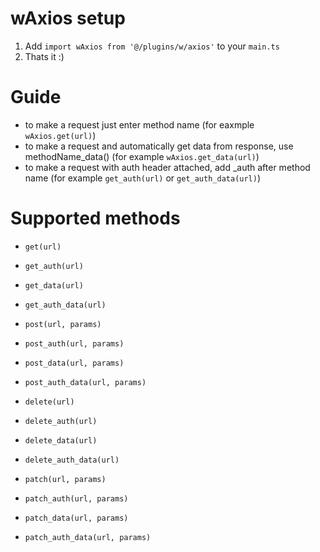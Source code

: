 # wAxios setup
1. Add `import wAxios from '@/plugins/w/axios'` to your `main.ts`
2. Thats it :) 

# Guide
- to make a request just enter method name (for eaxmple `wAxios.get(url)`)
- to make a request and automatically get data from response, use methodName_data() (for example `wAxios.get_data(url)`)
- to make a request with auth header attached, add _auth after method name (for example `get_auth(url)` or `get_auth_data(url)`)


# Supported methods

- `get(url)`
- `get_auth(url)`
- `get_data(url)`
- `get_auth_data(url)`

- `post(url, params)`
- `post_auth(url, params)`
- `post_data(url, params)`
- `post_auth_data(url, params)`

- `delete(url)`
- `delete_auth(url)`
- `delete_data(url)`
- `delete_auth_data(url)`

- `patch(url, params)`
- `patch_auth(url, params)`
- `patch_data(url, params)`
- `patch_auth_data(url, params)`